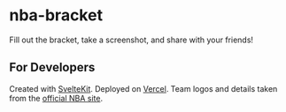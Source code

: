 # nba-bracket

Fill out the bracket, take a screenshot, and share with your friends!

## For Developers

Created with [SvelteKit](https://kit.svelte.dev/). Deployed on [Vercel](https://vercel.com/). Team logos and details taken from the [official NBA site](https://www.nba.com/).
